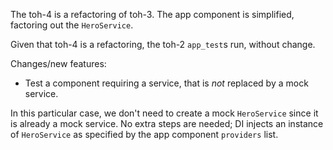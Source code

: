 The toh-4 is a refactoring of toh-3. The app component is simplified, factoring out
the `HeroService`.

Given that toh-4 is a refactoring, the toh-2 `app_test`s run, without change.
 
Changes/new features:

- Test a component requiring a service, that is _not_ replaced by a mock service.

In this particular case, we don't need to create a mock `HeroService`
since it is already a mock service. No extra steps are needed; DI injects an
instance of `HeroService` as specified by the app component `providers` list.
